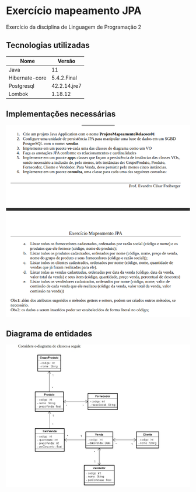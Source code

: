 # Exercício mapeamento JPA
Exercício da disciplina de Linguagem de Programação 2 

## Tecnologias utilizadas
| Nome           | Versão       |
|----------------|--------------|
| Java           | 11           |
| Hibernate-core | 5.4.2.Final  |
| Postgresql     | 42.2.14.jre7 |
| Lombok         | 1.18.12      |


## Implementações necessárias
![Exercícios](images/exercicio-mapeamento-jpa.png)

## Diagrama de entidades
![Diagrama de entidades](images/diagrama-entidades.jpg)